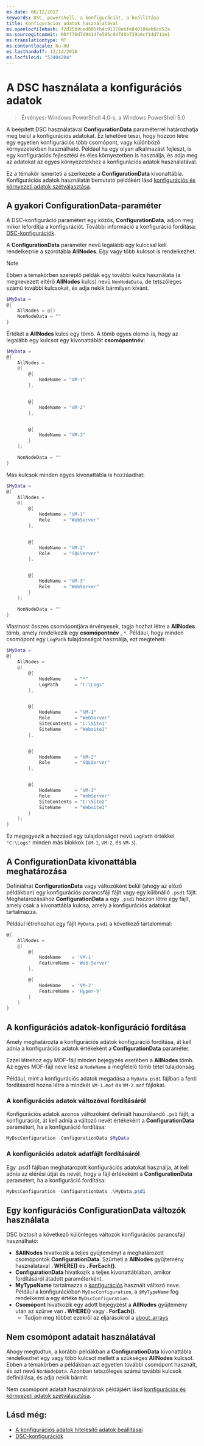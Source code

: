 ```yaml
---
ms.date: 06/12/2017
keywords: DSC, powershell, a konfigurációt, a beállítása
title: Konfigurációs adatok használatával
ms.openlocfilehash: f2d25b9ced805fb4c91378ebfe840104eb6ce52a
ms.sourcegitcommit: 00ff76d7d9414fe585c04740b739b9cf14d711e1
ms.translationtype: MT
ms.contentlocale: hu-HU
ms.lasthandoff: 12/14/2018
ms.locfileid: "53404204"
---
```

# <a name="using-configuration-data-in-dsc"></a>A DSC használata a konfigurációs adatok

> Érvényes: Windows PowerShell 4.0-s, a Windows PowerShell 5.0

A beépített DSC használatával **ConfigurationData** paraméterrel határozhatja meg belül a konfigurációs adatokat.
Ez lehetővé teszi, hogy hozzon létre egy egyetlen konfigurációs több csomópont, vagy különböző környezetekben használható.
Például ha egy olyan alkalmazást fejleszt, is egy konfigurációs fejlesztési és éles környezetben is használja, és adja meg az adatokat az egyes környezetekhez a konfigurációs adatok használatával.

Ez a témakör ismerteti a szerkezete a **ConfigurationData** kivonattábla.
Konfigurációs adatok használatát bemutató példákért lásd [konfigurációs és környezeti adatok szétválasztása](separatingEnvData.md).

## <a name="the-configurationdata-common-parameter"></a>A gyakori ConfigurationData-paraméter

A DSC-konfiguráció paramétert egy közös, **ConfigurationData**, adjon meg mikor lefordítja a konfigurációt.
További információ a konfiguráció fordítása: [DSC-konfigurációk](configurations.md).

A **ConfigurationData** paraméter nevű legalább egy kulccsal kell rendelkeznie a szórótábla **AllNodes**.
Egy vagy több kulcsot is rendelkezhet.

> [!NOTE]
> Ebben a témakörben szereplő példák egy további kulcs használata (a megnevezett eltérő **AllNodes** kulcs) nevű `NonNodeData`, de tetszőleges számú további kulcsokat, és adja nekik bármilyen kívánt.

```powershell
$MyData =
@{
    AllNodes = @()
    NonNodeData = ""
}
```

Értékét a **AllNodes** kulcs egy tömb. A tömb egyes elemei is, hogy az legalább egy kulcsot egy kivonattáblát **csomópontnév**:

```powershell
$MyData =
@{
    AllNodes =
    @(
        @{
            NodeName = "VM-1"
        },


        @{
            NodeName = "VM-2"
        },


        @{
            NodeName = "VM-3"
        }
    );

    NonNodeData = ""
}
```

Más kulcsok minden egyes kivonattábla is hozzáadhat:

```powershell
$MyData =
@{
    AllNodes =
    @(
        @{
            NodeName = "VM-1"
            Role     = "WebServer"
        },


        @{
            NodeName = "VM-2"
            Role     = "SQLServer"
        },


        @{
            NodeName = "VM-3"
            Role     = "WebServer"
        }
    );

    NonNodeData = ""
}
```

Vlastnost összes csomópontjára érvényesek, tagja hozhat létre a **AllNodes** tömb, amely rendelkezik egy **csomópontnév** , `*`.
Például, hogy minden csomópont egy `LogPath` tulajdonságot használja, ezt megteheti:

```powershell
$MyData =
@{
    AllNodes =
    @(
        @{
            NodeName     = "*"
            LogPath      = "C:\Logs"
        },


        @{
            NodeName     = "VM-1"
            Role         = "WebServer"
            SiteContents = "C:\Site1"
            SiteName     = "Website1"
        },


        @{
            NodeName     = "VM-2"
            Role         = "SQLServer"
        },


        @{
            NodeName     = "VM-3"
            Role         = "WebServer"
            SiteContents = "C:\Site2"
            SiteName     = "Website3"
        }
    );
}
```

Ez megegyezik a hozzáad egy tulajdonságot nevű `LogPath` értékkel `"C:\Logs"` minden más blokkok (`VM-1`, `VM-2`, és `VM-3`).

## <a name="defining-the-configurationdata-hashtable"></a>A ConfigurationData kivonattábla meghatározása

Definiálhat **ConfigurationData** vagy változóként belül (ahogy az előző példákban) egy konfigurációs parancsfájl fájlt vagy egy különálló `.psd1` fájlt.
Meghatározásához **ConfigurationData** a egy `.psd1` hozzon létre egy fájlt, amely csak a kivonattábla kulcsa, amely a konfigurációs adatokat tartalmazza.

Például létrehozhat egy fájlt `MyData.psd1` a következő tartalommal:

```powershell
@{
    AllNodes =
    @(
        @{
            NodeName    = 'VM-1'
            FeatureName = 'Web-Server'
        },

        @{
            NodeName    = 'VM-2'
            FeatureName = 'Hyper-V'
        }
    )
}
```

## <a name="compiling-a-configuration-with-configuration-data"></a>A konfigurációs adatok-konfiguráció fordítása

Amely meghatározta a konfigurációs adatok konfiguráció fordítása, át kell adnia a konfigurációs adatok értékeként a **ConfigurationData** paraméter.

Ezzel létrehoz egy MOF-fájl minden bejegyzés esetében a **AllNodes** tömb.
Az egyes MOF-fájl neve lesz a `NodeName` a megfelelő tömb tétel tulajdonság.

Például, mint a konfigurációs adatok megadása a `MyData.psd1` fájlban a fenti fordításáról hozna létre a mindkét `VM-1.mof` és `VM-2.mof` fájlokat.

### <a name="compiling-a-configuration-with-configuration-data-using-a-variable"></a>A konfigurációs adatok változóval fordításáról

Konfigurációs adatok azonos változóként definiált használandó `.ps1` fájlt, a konfigurációt, át kell adnia a változó nevét értékeként a **ConfigurationData** paramétert, ha a konfiguráció fordítása:

```powershell
MyDscConfiguration -ConfigurationData $MyData
```

### <a name="compiling-a-configuration-with-configuration-data-using-a-data-file"></a>A konfigurációs adatok adatfájlt fordításáról

Egy .psd1 fájlban meghatározott konfigurációs adatokat használja, át kell adnia az elérési útját és nevét, hogy a fájl értékeként a **ConfigurationData** paramétert, ha a konfiguráció fordítása:

```powershell
MyDscConfiguration -ConfigurationData .\MyData.psd1
```

## <a name="using-configurationdata-variables-in-a-configuration"></a>Egy konfigurációs ConfigurationData változók használata

DSC biztosít a következő különleges változók konfigurációs parancsfájl használható:

- **$AllNodes** hivatkozik a teljes gyűjteményt a meghatározott csomópontok **ConfigurationData**. Szűrheti a **AllNodes** gyűjtemény használatával **. WHERE()** és **. ForEach()**.
- **ConfigurationData** hivatkozik a teljes kivonattáblában, amikor fordításáról átadott paraméterként.
- **MyTypeName** tartalmazza a [konfigurációs](configurations.md) használt változó neve. Például a konfigurációban `MyDscConfiguration`, a `$MyTypeName` fog rendelkezni a egy értéke `MyDscConfiguration`.
- **Csomópont** hivatkozik egy adott bejegyzést a **AllNodes** gyűjtemény után az szűrve van **. WHERE()** vagy **. ForEach()**.
  - Tudjon meg többet ezekről az eljárásokról a [about_arrays](/powershell/reference/3.0/Microsoft.PowerShell.Core/About/about_Arrays.md)

## <a name="using-non-node-data"></a>Nem csomópont adatait használatával

Ahogy megtudtuk, a korábbi példákban a **ConfigurationData** kivonattábla rendelkezhet egy vagy több kulcsot mellett a szükséges **AllNodes** kulcsot.
Ebben a témakörben a példákban azt egyetlen további csomópont használt, és azt nevű `NonNodeData`.
Azonban tetszőleges számú további kulcsok definiálása, és adja nekik bármit.

Nem csomópont adatait használatának példájáért lásd [konfigurációs és környezeti adatok szétválasztása](separatingEnvData.md).

## <a name="see-also"></a>Lásd még:

- [A konfigurációs adatok hitelesítő adatok beállításai](configDataCredentials.md)
- [DSC-konfigurációk](configurations.md)